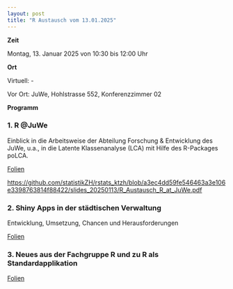 ```yaml
---
layout: post
title: "R Austausch vom 13.01.2025"
---
```


__Zeit__

Montag, 13. Januar 2025 von 10:30 bis 12:00 Uhr 

__Ort__ 

Virtuell: -

Vor Ort: JuWe, Hohlstrasse 552, Konferenzzimmer 02

__Programm__

### 1. R @JuWe
Einblick in die Arbeitsweise der Abteilung Forschung & Entwicklung des JuWe, u.a., in die Latente Klassenanalyse (LCA) mit Hilfe des R-Packages poLCA.

[Folien](https://github.com/statistikZH/rstats_ktzh/blob/a3ec4dd59fe546463a3e106e3398763814f88422/slides_20250113/R_Austausch_R_at_JuWe.pdf)

https://github.com/statistikZH/rstats_ktzh/blob/a3ec4dd59fe546463a3e106e3398763814f88422/slides_20250113/R_Austausch_R_at_JuWe.pdf

### 2. Shiny Apps in der städtischen Verwaltung
Entwicklung, Umsetzung, Chancen und Herausforderungen

[Folien](https://github.com/statistikZH/rstats_ktzh/blob/a3ec4dd59fe546463a3e106e3398763814f88422/slides_20250113/R-Austausch_Shiny_Apps_Stadt_ZH.pdf)



### 3. Neues aus der Fachgruppe R und zu R als Standardapplikation

[Folien](https://github.com/statistikZH/rstats_ktzh/blob/a3ec4dd59fe546463a3e106e3398763814f88422/slides_20250113/R_Austausch_Update_R_Fachgruppe.pdf)
